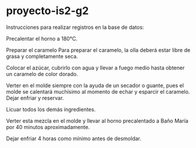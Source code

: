 # proyecto-is2-g2

Instrucciones para realizar registros en la base de datos:

Precalentar el horno a 180°C.

Preparar el caramelo
Para preparar el caramelo, la olla deberá
estar libre de grasa y completamente seca.

Colocar el azúcar, cubrirlo con agua y llevar
a fuego medio hasta obtener un caramelo
de color dorado.

Verter en el molde siempre con la ayuda de un secador o guante, pues el molde se calentará muchísimo al momento de echar y esparcir el caramelo.
Dejar enfriar y reservar.

Licuar todos los demás ingredientes.

Verter esta mezcla en el molde y llevar al horno precalentado a Baño María por 40 minutos aproximadamente.

Dejar enfriar 4 horas como mínimo antes de desmoldar.



